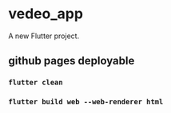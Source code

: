 # vedeo_app

A new Flutter project.

## github pages deployable

### `flutter clean`
### `flutter build web --web-renderer html`